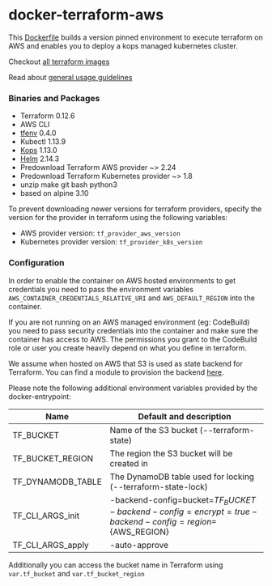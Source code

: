 # docker-terraform-aws

This [Dockerfile](https://github.com/goci-io/docker-terraform-images/tree/master/aws/Dockerfile) builds a version pinned environment to execute terraform on AWS and enables you to deploy a kops managed kubernetes cluster. 

Checkout [all terraform images](https://github.com/goci-io/docker-terraform-images#overview)

Read about [general usage guidelines](https://github.com/goci-io/docker-terraform-images#usage)

### Binaries and Packages

- Terraform 0.12.6  
- AWS CLI   
- [tfenv](https://github.com/cloudposse/tfenv) 0.4.0  
- Kubectl 1.13.9  
- [Kops](https://github.com/kubernetes/kops) 1.13.0  
- [Helm](https://helm.sh/) 2.14.3  
- Predownload Terraform AWS provider ~> 2.24  
- Predownload Terraform Kubernetes provider ~> 1.8  
- unzip make git bash python3
- based on alpine 3.10

To prevent downloading newer versions for terraform providers, specify the version for the provider in terraform using the following variables:

- AWS provider version: `tf_provider_aws_version`  
- Kubernetes provider version: `tf_provider_k8s_version`  

### Configuration

In order to enable the container on AWS hosted environments to get credentials you need to pass the environment variables `AWS_CONTAINER_CREDENTIALS_RELATIVE_URI` and `AWS_DEFAULT_REGION` into the container. 

If you are not running on an AWS managed environment (eg: CodeBuild) you need to pass security credentials into the container and make sure the container has access to AWS. The permissions you grant to the CodeBuild role or user you create heavily depend on what you define in terraform. 

We assume when hosted on AWS that S3 is used as state backend for Terraform. You can find a module to provision the backend [here](https://github.com/goci-io/tfstate-backend-aws).

Please note the following additional environment variables provided by the docker-entrypoint:

| Name | Default and description | 
|-------------------|-------------------------------------------------------------------------------------------------------|
| TF_BUCKET | Name of the S3 bucket (<namespace>-<stage>-terraform-state) |
| TF_BUCKET_REGION | The region the S3 bucket will be created in |
| TF_DYNAMODB_TABLE | The DynamoDB table used for locking (<namespace>-<stage>-terraform-state-lock) |
| TF_CLI_ARGS_init | -backend-config=bucket=${TF_BUCKET} -backend-config=encrypt=true -backend-config=region=${AWS_REGION} |
| TF_CLI_ARGS_apply | -auto-approve |

Additionally you can access the bucket name in Terraform using `var.tf_bucket` and `var.tf_bucket_region`